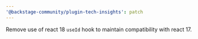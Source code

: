 ```yaml
---
'@backstage-community/plugin-tech-insights': patch
---
```


Remove use of react 18 `useId` hook to maintain compatibility with react 17.
